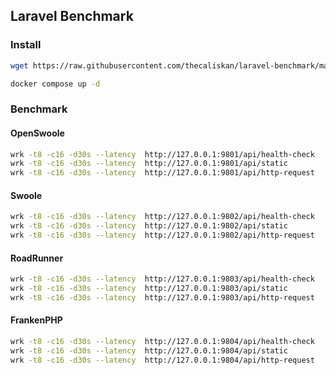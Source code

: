## Laravel Benchmark


### Install

```bash
wget https://raw.githubusercontent.com/thecaliskan/laravel-benchmark/master/docker-compose.yml

docker compose up -d
```

### Benchmark


#### OpenSwoole
```bash
wrk -t8 -c16 -d30s --latency  http://127.0.0.1:9801/api/health-check
wrk -t8 -c16 -d30s --latency  http://127.0.0.1:9801/api/static
wrk -t8 -c16 -d30s --latency  http://127.0.0.1:9801/api/http-request
```

#### Swoole

```bash
wrk -t8 -c16 -d30s --latency  http://127.0.0.1:9802/api/health-check
wrk -t8 -c16 -d30s --latency  http://127.0.0.1:9802/api/static
wrk -t8 -c16 -d30s --latency  http://127.0.0.1:9802/api/http-request
```

#### RoadRunner

```bash
wrk -t8 -c16 -d30s --latency  http://127.0.0.1:9803/api/health-check
wrk -t8 -c16 -d30s --latency  http://127.0.0.1:9803/api/static
wrk -t8 -c16 -d30s --latency  http://127.0.0.1:9803/api/http-request
```

#### FrankenPHP

```bash
wrk -t8 -c16 -d30s --latency  http://127.0.0.1:9804/api/health-check
wrk -t8 -c16 -d30s --latency  http://127.0.0.1:9804/api/static
wrk -t8 -c16 -d30s --latency  http://127.0.0.1:9804/api/http-request
```

